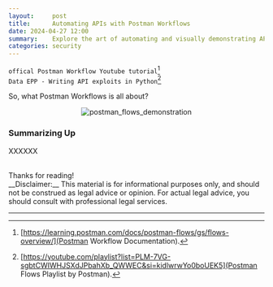 ```yaml
---
layout:     post
title:      Automating APIs with Postman Workflows
date: 2024-04-27 12:00
summary:    Explore the art of automating and visually demonstrating API vulnerabilities you've identified using Postman Workflows.
categories: security
---
```


`offical Postman Workflow Youtube tutorial`[^1]
<br />
`Data EPP - Writing API exploits in Python`[^2]

So, what Postman Workflows is all about?

<p align="center">
  <img src="{{ site.url }}/images/postman_flows_demonstration.gif" alt="postman_flows_demonstration" />
</p>

### Summarizing Up

XXXXXX

<br />
Thanks for reading!

<br />
__Disclaimer:__ This material is for informational purposes only, and should not be construed as legal advice or opinion. For actual legal advice, you should consult with professional legal services.

---

[^1]: [https://learning.postman.com/docs/postman-flows/gs/flows-overview/](Postman Workflow Documentation).
[^2]: [https://youtube.com/playlist?list=PLM-7VG-sgbtCWIWHJSXdJPbahXb_QWWEC&si=kidlwrwYo0boUEK5](Postman Flows Playlist by Postman).
[^3]: [https://danaepp.com/writing-api-exploits-in-python](Writing API exploits in Python by DANA Epp).